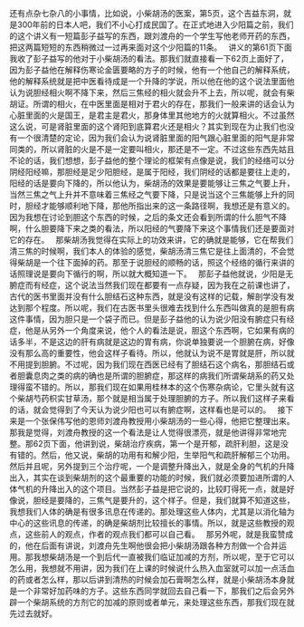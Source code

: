 还有点杂七杂八的小事情，比如说，小柴胡汤的医案，第5页，这个吉益东洞，就是300年前的日本人吧，我们不小心打成民国了。在正式地进入少阳篇之前，我们的这个讲义有一短篇彭子益写的东西，跟刘渡舟的一个学生写他老师开药的东西，把这两篇短短的东西稍微过一过再来面对这个少阳篇的11条。
 
讲义的第61页下面我收了彭子益写的他对于小柴胡汤的看法。那我们就直接看一下62页上面好了，因为彭子益他在解释伤寒论金匮要略的方子的时候，他有一个他自己的解释系统，他的解释系统就是把中医看待成是一个升降的学说，所以他在他的这个说法里面他认为说胆经相火啊不降下来，然后三焦经的相火就会升不上去，所以呢，就会有柴胡证。所谓的相火，在中医里面是相对于君火的存在，那我们一般来讲的话会认为心脏里面的火是国王，是君主是君火，那身体里其他地方的火就算相火。不过虽然这么说，可是肾脏里面的这个肾阳到底算君火还是相火？其实到现在为止我们也没有一个很清楚的定论，因为我们会认为说肾脏里面的阳气跟心脏里面的阳气是非常同类的，所以肾脏的火是不是一定要叫相火，那还是不一定。不过这些东西先姑且不论的话，我们想想，彭子益他的整个理论的框架有点像是说，我们的经络可以分阴经阳经嘛，那胆经是足少阳胆经，是属于阳经，我们阴经的话都是要往上走的，阳经的话是要向下降的，所以他认为，柴胡汤的效果是要能够让三焦之气要上升，当然三焦之气上升并不意味着三焦经之气要下降，只是说当这个三焦能够上升的同时，胆经才能够顺利地下降，那他所指出来的这一条路径啊，我想还是有意义的。因为我想在讨论到胆这个东西的时候，之后的条文还会看到所谓的什么胆气不降啊，什么胆要降下来之类的看法，所以阳经的气要降下来这个事情我们还是要面对它的存在。
 
那柴胡汤我觉得在实际上的功效来讲，它的确就是能够，它在帮我们清三焦的时候啊，我们本人的体验的感觉，柴胡汤清三焦它是往上面清的，不会觉得柴胡是一个往下面掉的药。那至于说胆经的顺畅的话，照这个经络的循行来讲的话照理说是要向下循行的啊，所以就大概知道一下。
 
那彭子益他就说，少阳是无腑症而有经症，这个说法当然我们现在都要有一点存疑，因为我在之前课也讲了，古代的医书里面并没有什么胆结石这种东西，就是没有这样的记载，解剖学没有发达到那个程度。所以呢，我们在古医书里头很难去找到什么东西叫做真的是胆有病这件事情，因为胆只是一个袋子而已。但是彭子益他的认为说少阳没有腑症只有经症，他是从另外一个角度来说，他个人的看法是说，胆这个东西啊，它如果有病的话多半，不是这边的肝有病就是这边的胃有病，你说单独要说一个胆腑在病，好像没有那么高的重要性，他会这样子看待。所以，他就认为说不是胃就是肝，所以就不用提到胆腑。不过呢，因为我们现在西医已经有了胆结石这个病名，那胆结石或者胆囊息肉之类的病的确也是所谓的胆腑症，那这样的病我们所谓柴胡系的药又处理得蛮不错的。所以，那我们现在如果用桂林本的这个伤寒杂病论，它里头就有这个柴胡芍药枳实甘草汤，那个就是相当属于处理胆腑的方子。所以我们这样子来看的话，就会觉得到了今天认为说少阳也可以有腑症啊，这样看也是可以的。
 
接下来是一个张保伟写他的恩师刘渡舟教授用小柴胡汤的一些心得，他把它整理出来。那我是觉得，刘渡舟教授的这一个看法是让人觉得很漂亮，就是他讲得非常地完整。那62页下面，他讲到说，柴胡治疗疾病，第一个是开郁，疏肝利胆，这是没有错的。然后，他又说，柴胡的功用有和解少阳，生举阳气和疏肝解郁三个功用。然后并且呢，另外提到三个治疗呢，一个是调整升降出入，就是全身的气机的升降出入，其实在谈到柴胡剂的这个最重要的功能的时候，我们就必须要加进所谓的人体气机的升降出入的这个项目。当然彭子益是把它说的，比较盯得死一点，就是好像说，胆经是要降的，三焦气是要升的，这个样子。但是，我们就算不知道这些，我想我们人体的确是有很多讯息在传递的。那处理这些人体内，尤其是以消化轴为中心的这些讯息的传递，的确是柴胡剂比较擅长的事情。所以，就是这些教授的观点，这些前人的观点，作者的观点我们都可以自己看。
 
那另外呢，就是我蛮赞成的，他在后面有讲说，刘渡舟先生啊他很会把小柴胡汤跟各种方剂做一个合并运用。那我想柴胡汤是一个到后代一直被我们临证加减的方剂，所以呢，至于它可以怎么用，我想就不用讲，因为我们在上课的时候说什么热入血室就可以加一点活血的药或者怎么样，那以后讲到清热的时候会加石膏啊怎么样，就是小柴胡汤本身就是一个非常好加药味的方子。这些东西同学就回去自己看一下，那我们之后会另外辟一个柴胡系统的方剂它的加减的原则或者单元，来处理这些东西，那我们现在就先过去就好。
